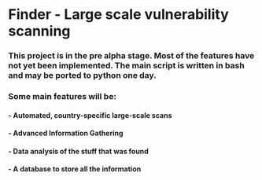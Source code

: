 # Finder - Large scale vulnerability scanning

### This project is in the pre alpha stage. Most of the features have not yet been implemented. The main script is written in bash and may be ported to python one day. 
###  Some main features will be: 

#### - Automated, country-specific large-scale scans 
#### - Advanced Information Gathering 
#### - Data analysis of the stuff that was found
#### - A database to store all the information

